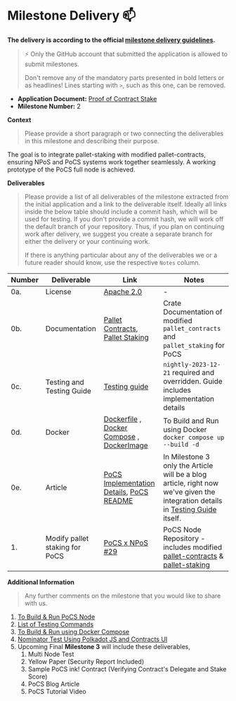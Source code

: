 # Milestone Delivery :mailbox:

**The delivery is according to the official [milestone delivery guidelines](https://github.com/w3f/Grants-Program/blob/master/docs/Support%20Docs/milestone-deliverables-guidelines.md).**  

> ⚡ Only the GitHub account that submitted the application is allowed to submit milestones. 
> 
> Don't remove any of the mandatory parts presented in bold letters or as headlines! Lines starting with `>`, such as this one, can be removed.

* **Application Document:** [Proof of Contract Stake](https://github.com/w3f/Grants-Program/tree/master/applications/PoCS.md)
* **Milestone Number:** 2

**Context**

> Please provide a short paragraph or two connecting the deliverables in this milestone and describing their purpose.

The goal is to integrate pallet-staking with modified pallet-contracts, ensuring NPoS and PoCS systems work together seamlessly. A working prototype of the PoCS full node is achieved. 

**Deliverables**
> Please provide a list of all deliverables of the milestone extracted from the initial application and a link to the deliverable itself. Ideally all links inside the below table should include a commit hash, which will be used for testing. If you don't provide a commit hash, we will work off the default branch of your repository. Thus, if you plan on continuing work after delivery, we suggest you create a separate branch for either the delivery or your continuing work. 
> 
> If there is anything particular about any of the deliverables we or a future reader should know, use the respective `Notes` column.

|Number|Deliverable|Link|Notes|
|-------------|-------------|------------- |------------- |
|0a.|License| [Apache 2.0](https://github.com/auguth/pocs/blob/master/LICENSE) |-|
|0b.|Documentation| [Pallet Contracts](https://auguth.github.io/pocs/target/doc/pallet_contracts/), [Pallet Staking](https://auguth.github.io/pocs/target/doc/pallet_staking/) | Crate Documentation of modified `pallet_contracts` and `pallet_staking` for PoCS|
|0c.|Testing and Testing Guide| [Testing guide](https://github.com/auguth/pocs/blob/master/TESTING-GUIDE.md) | `nightly-2023-12-21` required and overridden. Guide includes implementation details|
|0d.|Docker | [Dockerfile](https://github.com/auguth/pocs/blob/master/Dockerfile) , [Docker Compose](https://github.com/auguth/pocs/blob/master/docker-compose.yml) , [DockerImage](https://github.com/auguth/pocs/blob/master/README.md#docker-pull)| To Build and Run using Docker `docker compose up --build -d` |
|0e.|Article|[PoCS Implementation Details](https://github.com/auguth/pocs/blob/master/TESTING-GUIDE.md#implementation-details), [PoCS README](https://github.com/auguth/pocs/blob/master/README.md) |In Milestone 3 only the Article will be a blog article, right now we've given the integration details in [Testing Guide](https://github.com/auguth/pocs/blob/master/TESTING-GUIDE.md) itself.|
|1.|Modify pallet staking for PoCS|[PoCS x NPoS #29](https://github.com/auguth/pocs/pull/29)|PoCS Node Repository - includes modified [pallet-contracts](https://github.com/auguth/pocs/tree/master/pallets/contracts) & [pallet-staking](https://github.com/auguth/pocs/tree/master/pallets/staking)|


**Additional Information**
> Any further comments on the milestone that you would like to share with us.

1. [To Build & Run PoCS Node](https://github.com/auguth/pocs/blob/master/README.md#pocs-node-set-up)
2. [List of Testing Commands](https://github.com/auguth/pocs/blob/master/TESTING-GUIDE.md#unit-tests--benchmarking-tests)
3. [To Build & Run using Docker Compose](https://github.com/auguth/pocs/blob/master/README.md#docker-compose)
4. [Nominator Test Using Polkadot JS and Contracts UI](https://github.com/auguth/pocs/blob/master/TESTING-GUIDE.md#test-using-front-end)
5. Upcoming Final **Milestone 3** will include these deliverables,
     1. Multi Node Test
     2. Yellow Paper (Security Report Included)
     3. Sample PoCS ink! Contract (Verifying Contract's Delegate and Stake Score)
     4. PoCS Blog Article
     5. PoCS Tutorial Video
